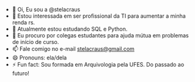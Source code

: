 - 👋 Oi, Eu sou a @stelacraus
- 👀 Estou interessada em ser profissional da TI para aumentar a minha renda rs.
- 🌱 Atualmente estou estudando SQL e Python.
- 💞️ Eu procuro por colegas estudantes para ajuda mútua em problemas de início de curso.
- 📫 Fale comigo no e-mail stelacraus@gmail.com
- 😄 Pronouns: ela/dela
- ⚡ Fun fact: Sou formada em Arquivologia pela UFES. Do passado ao futuro!

<!---
stelacraus/stelacraus is a ✨ special ✨ repository because its `README.md` (this file) appears on your GitHub profile.
You can click the Preview link to take a look at your changes.
--->
